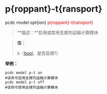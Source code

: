 # p{roppant}-t{ransport}
pcdc model opt{ion} <span style='color: red;'>p{roppant}-t{ransport}</span>
> **描述：**启用或禁用支撑剂运输计算模块

> 
> **值：**
> 
> b（[bool](数据类型/bool/)，是否启用?）



**举例：**
```
pcdc model p-t on
#该命令启用支撑剂运输计算模块
pcdc model p-t off
#该命令禁用支撑剂运输计算模块

```
